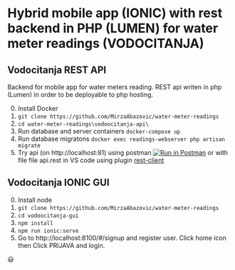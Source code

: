 # Hybrid mobile app (IONIC) with rest backend in PHP (LUMEN) for water meter readings (VODOCITANJA) #

## Vodocitanja REST API ##
Backend for mobile app for water meters reading. REST api writen in php (Lumen) in order to be deployable to php hosting.

0. Install Docker 
1. ```git clone https://github.com/MirzaAbazovic/water-meter-readings```
2. ```cd water-meter-readings\vodoocitanja-api\```
3. Run database and server containers ```docker-compose up```
4. Run database migratons ```docker exec readings-webserver php artisan migrate```
5. Try api (on http://localhost:81) using postman [![Run in Postman](https://run.pstmn.io/button.svg)](https://app.getpostman.com/run-collection/b23e4142a3e5864d2b4e) or with file file api.rest in VS code using plugin [rest-client](https://marketplace.visualstudio.com/items?itemName=humao.rest-client)

## Vodocitanja IONIC GUI ##
0. Install node
1. ```git clone https://github.com/MirzaAbazovic/water-meter-readings```
2. ```cd vodoocitanja-gui```
3. ```npm install```
4. ```npm run ionic:serve```
6. Go to http://localhost:8100/#/signup and register user. Click home icon then Click PRIJAVA and login.


:smiley: